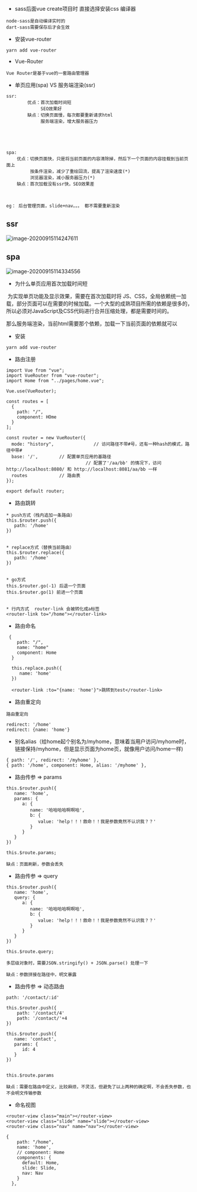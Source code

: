 




* sass后面vue create项目时 直接选择安装css 编译器

```
node-sass是自动编译实时的
dart-sass需要保存后才会生效
```





* 安装vue-router

```
yarn add vue-router
```





* Vue-Router

```
Vue Router是基于vue的一套路由管理器
```





* 单页应用(spa)     VS     服务端渲染(ssr)

```
ssr:
		优点：首次加载时间短
		     SEO效果好
		缺点：切换页面慢，每次都要重新请求html
		     服务端渲染，增大服务器压力





spa: 
    优点：切换页面快，只是将当前页面的内容清除掉，然后下一个页面的内容挂载到当前页面上
         按条件渲染，减少了重绘回流，提高了渲染速度(*)
         浏览器渲染，减小服务器压力(*)
    缺点：首次加载没有ssr快，SEO效果差
    
    
    
eg： 后台管理页面，slide+nav。。。 都不需要重新渲染
```



## ssr

![image-20200915114247611](/Users/edz/file/Vue课程/资料/image-20200915114247611.png)

## spa

![image-20200915114334556](/Users/edz/file/Vue课程/资料/image-20200915114334556.png)



* 为什么单页应用首次加载时间短

​       为实现单页功能及显示效果，需要在首次加载时将 JS、CSS，全局依赖统一加载，部分页面可以在需要的时候加载。一个大型的成熟项目所需的依赖是很多的，所以必须对JavaScript及CSS代码进行合并压缩处理，都是需要时间的。

​      那么服务端渲染，当前html需要那个依赖，加载一下当前页面的依赖就可以









* 安装

```
yarn add vue-router
```





* 路由注册

```
import Vue from "vue";
import VueRouter from "vue-router";
import Home from "../pages/home.vue";

Vue.use(VueRouter);

const routes = [
  {
    path: "/",
    component: HOme
  }
];

const router = new VueRouter({
  mode: "history",               // 访问路径不带#号，还有一种hash的模式，路径中带#
  base: '/',        // 配置单页应用的基路径
  						      // 配置了'/aa/bb' 的情况下，访问http://localhost:8080/ 和 http://localhost:8081/aa/bb 一样
  routes            // 路由表
});

export default router;

```





* 路由跳转

```
* push方式（栈内追加一条路由）
this.$router.push({
   path: '/home'
})


* replace方式（替换当前路由）
this.$router.replace({
   path: '/home'
})


* go方式
this.$router.go(-1) 后退一个页面
this.$router.go(1) 前进一个页面


* 行内方式  router-link 会被转化成a标签
<router-link to="/home"></router-link>

```





* 路由命名

```
 {
    path: "/",
    name: "home"
    component: Home
  }
  
  this.replace.push({
     name: 'home'
  })
  
  <router-link :to="{name: 'home'}">跳转到test</router-link>
```





* 路由重定向

```
路由重定向

redirect: '/home' 
redirect: {name: 'home'}
```





* 别名alias（给home起个别名为/myhome，意味着当用户访问/myhome时，链接保持/myhome，但是显示页面为home页，就像用户访问/home一样)

```
{ path: '/', redirect: '/myhome' },
{ path: '/home', component: Home, alias: '/myhome' },
```





* 路由传参  =>  params

```
this.$router.push({
   name: 'home',
   params: {
      a: {
         name: '哈哈哈哈啊啊哈',
         b: {
            value: 'help！！！救命！！我是参数竟然不认识我？？'
         }
      }
   }
})

this.$route.params;

缺点：页面刷新，参数会丢失
```





* 路由传参  =>  query

```
this.$router.push({
   name: 'home',
   query: {
      a: {
         name: '哈哈哈哈啊啊哈',
         b: {
            value: 'help！！！救命！！我是参数竟然不认识我？？'
         }
      }
   }
})

this.$route.query;

多层级对象时，需要JSON.stringify() + JSON.parse() 处理一下

缺点：参数拼接在路径中，明文暴露
```





* 路由传参  =>  动态路由

```
path: '/contact/:id'

this.$router.push({
	path: '/contact/4'
	path: '/contact/'+4
})

this.$router.push({
   name: 'contact',
   params: {
      id: 4
   }
})


this.$route.params

缺点：需要在路由中定义，比较麻烦，不灵活，但避免了以上两种的确定啊，不会丢失参数，也不会明文传输参数
```



* 命名视图

```
<router-view class="main"></router-view>
<router-view class="slide" name="slide"></router-view>
<router-view class="nav" name="nav"></router-view>

{
    path: "/home",
    name: 'home',
    // component: Home
    components: {
      default: Home,
      slide: Slide,
      nav: Nav
    }
  },

```


















